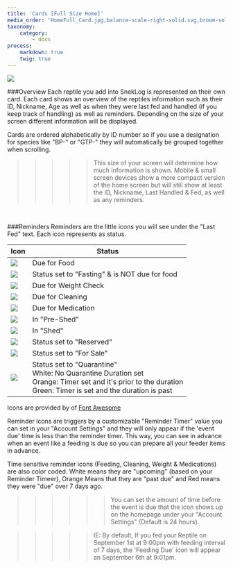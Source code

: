 ```yaml
---
title: 'Cards [Full Size Home]'
media_order: 'HomeFull_Card.jpg,balance-scale-right-solid.svg,broom-solid.svg,capsules-solid.svg,eye-slash-regular.svg,eye-slash-solid.svg,hamburger-solid.svg,hand-holding-solid.svg,money-bill-solid.svg,biohazard-solid.svg'
taxonomy:
    category:
        - docs
process:
    markdown: true
    twig: true
---
```


![](HomeFull_Card.jpg)

###Overview
Each reptile you add into SnekLog is represented on their own card. Each card shows an overview of the reptiles information such as their ID, Nickname, Age as well as when they were last fed and handled (if you keep track of handling) as well as reminders. Depending on the size of your screen different information will be displayed.

Cards are ordered alphabetically by ID number so if you use a designation for species like "BP-" or "GTP-" they will automatically be grouped together when scrolling.

>>>>> This size of your screen will determine how much information is shown. Mobile & small screen devices show a more compact version of the home screen but will still show at least the ID, Nickname, Last Handled & Fed, as well as any reminders.

<br>

###Reminders
Reminders are the little icons you will see under the "Last Fed" text. Each icon represents as status.

| Icon 	| Status |
| ------ | ----------- |
| ![](hamburger-solid.svg?resize=50,50&classes=margin-none)      		| Due for Food |
| ![](hamburger.svg?resize=50,50&classes=margin-none)      				| Status set to "Fasting" & is NOT due for food |
| ![](balance-scale-right-solid.svg?resize=50,50&classes=margin-none)   | Due for Weight Check |
| ![](broom-solid.svg?resize=50,50&classes=margin-none)   				| Due for Cleaning |
| ![](capsules-solid.svg?resize=50,50&classes=margin-none)     			| Due for Medication |
| ![](eye-slash-regular.svg?resize=50,50&classes=margin-none)     		| In "Pre-Shed" |
| ![](eye-slash-solid.svg?resize=50,50&classes=margin-none)     		| In "Shed" |
| ![](hand-holding-solid.svg?resize=50,50&classes=margin-none)      	| Status set to "Reserved" |
| ![](money-bill-solid.svg?resize=50,50&classes=margin-none)      		| Status set to "For Sale" |
| ![](biohazard-solid.svg?resize=50,50&classes=margin-none)      		| Status set to "Quarantine" <br> White: No Quarantine Duration set <br> Orange: Timer set and it's prior to the duration <br> Green: Timer is set and the duration is past |

<p class="table-footer">Icons are provided by of <a href="https://fontawesome.com/license">Font Awesome</a></p>



Reminder icons are triggers by a customizable "Reminder Timer" value you can set in your "Account Settings" and they will only appear if the 'event due' time is less than the reminder timer. This way, you can see in advance when an event like a feeding is due so you can prepare all your feeder items in advance.

Time sensitive reminder icons (Feeding, Cleaning, Weight & Medications) are also color coded. White means they are "upcoming" (based on your Reminder Timeer), Orange Means that they are "past due" and Red means they were "due" over 7 days ago.

>>>>>> You can set the amount of time before the event is due that the icon shows up on the homepage under your 
"Account Settings" (Default is 24 hours).

<!--
Separator
-->

>>>>> IE: By default, If you fed your Reptile on September 1st at 9:00pm with feeding interval of 7 days, the 'Feeding Due' icon will appear an September 6th at 9:01pm.



